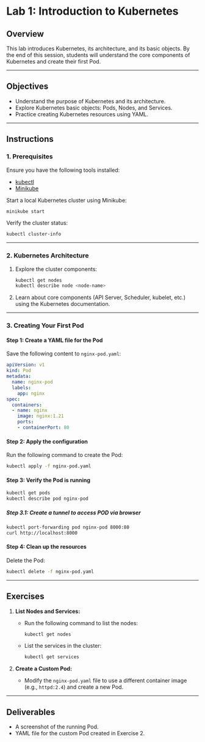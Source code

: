 # Lab 1: Introduction to Kubernetes

## Overview
This lab introduces Kubernetes, its architecture, and its basic objects. By the end of this session, students will understand the core components of Kubernetes and create their first Pod.

---

## Objectives
- Understand the purpose of Kubernetes and its architecture.
- Explore Kubernetes basic objects: Pods, Nodes, and Services.
- Practice creating Kubernetes resources using YAML.

---

## Instructions

### 1. Prerequisites
Ensure you have the following tools installed:
- [kubectl](https://kubernetes.io/docs/tasks/tools/install-kubectl/)
- [Minikube](https://minikube.sigs.k8s.io/docs/start/)

Start a local Kubernetes cluster using Minikube:
```bash
minikube start
```

Verify the cluster status:
```bash
kubectl cluster-info
```

---

### 2. Kubernetes Architecture
1. Explore the cluster components:
   ```bash
   kubectl get nodes
   kubectl describe node <node-name>
   ```
2. Learn about core components (API Server, Scheduler, kubelet, etc.) using the Kubernetes documentation.

---

### 3. Creating Your First Pod
#### Step 1: Create a YAML file for the Pod
Save the following content to `nginx-pod.yaml`:
```yaml
apiVersion: v1
kind: Pod
metadata:
  name: nginx-pod
  labels:
    app: nginx
spec:
  containers:
  - name: nginx
    image: nginx:1.21
    ports:
    - containerPort: 80
```

#### Step 2: Apply the configuration
Run the following command to create the Pod:
```bash
kubectl apply -f nginx-pod.yaml
```

#### Step 3: Verify the Pod is running
```bash
kubectl get pods
kubectl describe pod nginx-pod
```

##### Step 3.1: Create a tunnel to access POD via browser
```bash
kubectl port-forwarding pod nginx-pod 8000:80
curl http://localhost:8000
```

#### Step 4: Clean up the resources
Delete the Pod:
```bash
kubectl delete -f nginx-pod.yaml
```

---

## Exercises
1. **List Nodes and Services:**
   - Run the following command to list the nodes:
     ```bash
     kubectl get nodes
     ```
   - List the services in the cluster:
     ```bash
     kubectl get services
     ```

2. **Create a Custom Pod:**
   - Modify the `nginx-pod.yaml` file to use a different container image (e.g., `httpd:2.4`) and create a new Pod.

---

## Deliverables
- A screenshot of the running Pod.
- YAML file for the custom Pod created in Exercise 2.
